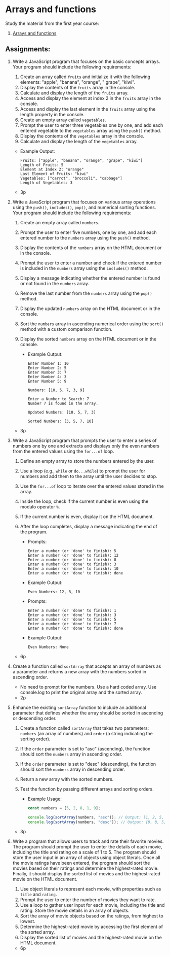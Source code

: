 # Arrays and functions

Study the material from the first year course:

1. [Arrays and functions](https://github.com/ilkkamtk/JavaScript-english/blob/main/taulukot-funktiot.md)

## Assignments:

1. Write a JavaScript program that focuses on the basic concepts arrays. Your program
   should include the following requirements:
    1. Create an array called `fruits` and initialize it with the following elements: "apple", "banana", "orange", "
       grape", "kiwi".
    2. Display the contents of the `fruits` array in the console.
    3. Calculate and display the length of the `fruits` array.
    4. Access and display the element at index 2 in the `fruits` array in the console.
    5. Access and display the last element in the `fruits` array using the length property in the console.
    6. Create an empty array called `vegetables`.
    7. Prompt the user to enter three vegetables one by one, and add each entered vegetable to the `vegetables` array
       using the `push()` method.
    8. Display the contents of the `vegetables` array in the console.
    9. Calculate and display the length of the `vegetables` array.

    - Example Output:

        ```
        Fruits: ["apple", "banana", "orange", "grape", "kiwi"]
        Length of Fruits: 5
        Element at Index 2: "orange"
        Last Element of Fruits: "kiwi"
        Vegetables: ["carrot", "broccoli", "cabbage"]
        Length of Vegetables: 3
        ```
    - 3p

2. Write a JavaScript program that focuses on various array operations using the `push()`, `includes()`, `pop()`, and
   numerical sorting functions. Your program should include the following requirements:

    1. Create an empty array called `numbers`.
    2. Prompt the user to enter five numbers, one by one, and add each entered number to the `numbers` array using
       the `push()` method.
    3. Display the contents of the `numbers` array on the HTML document or in the console.
    4. Prompt the user to enter a number and check if the entered number is included in the `numbers` array using
       the `includes()` method.
    5. Display a message indicating whether the entered number is found or not found in the `numbers` array.
    6. Remove the last number from the `numbers` array using the `pop()` method.
    7. Display the updated `numbers` array on the HTML document or in the console.
    8. Sort the `numbers` array in ascending numerical order using the `sort()` method with a custom comparison
       function.
    9. Display the sorted `numbers` array on the HTML document or in the console.

        - Example Output:

          ```
          Enter Number 1: 10
          Enter Number 2: 5
          Enter Number 3: 7
          Enter Number 4: 3
          Enter Number 5: 9
          
          Numbers: [10, 5, 7, 3, 9]
          
          Enter a Number to Search: 7
          Number 7 is found in the array.
          
          Updated Numbers: [10, 5, 7, 3]
          
          Sorted Numbers: [3, 5, 7, 10]
          ```

    - 3p

3. Write a JavaScript program that prompts the user to enter a series of numbers one by one and extracts and displays
   only the even numbers from the entered values using the `for...of` loop.
    1. Define an empty array to store the numbers entered by the user.
    2. Use a loop (e.g., `while` or `do...while`) to prompt the user for numbers and add them to the array until the
       user decides to stop.
    3. Use the `for...of` loop to iterate over the entered values stored in the array.
    4. Inside the loop, check if the current number is even using the modulo operator `%`.
    5. If the current number is even, display it on the HTML document.
    6. After the loop completes, display a message indicating the end of the program.

        - Prompts:
           ```
           Enter a number (or 'done' to finish): 5
           Enter a number (or 'done' to finish): 12
           Enter a number (or 'done' to finish): 8
           Enter a number (or 'done' to finish): 3
           Enter a number (or 'done' to finish): 10
           Enter a number (or 'done' to finish): done
           ```

        - Example Output:
           ```
           Even Numbers: 12, 8, 10
           ```
        - Prompts:
            ```
            Enter a number (or 'done' to finish): 1
            Enter a number (or 'done' to finish): 3
            Enter a number (or 'done' to finish): 5
            Enter a number (or 'done' to finish): 7
            Enter a number (or 'done' to finish): done
            ```

        - Example Output:
            ```
            Even Numbers: None
            ```

    - 6p

4. Create a function called `sortArray` that accepts an array of numbers as a parameter and returns a new array with the
   numbers sorted in ascending order.
    - No need to prompt for the numbers. Use a hard coded array. Use console.log to print the original array and the
      sorted array.
    - 2p

5. Enhance the existing `sortArray` function to include an additional parameter that defines whether the array should be
   sorted in ascending or descending order.

    1. Create a function called `sortArray` that takes two parameters: `numbers` (an array of numbers) and `order` (a
       string indicating the sorting order).
    2. If the `order` parameter is set to "asc" (ascending), the function should sort the `numbers` array in ascending
       order.
    3. If the `order` parameter is set to "desc" (descending), the function should sort the `numbers` array in
       descending order.
    4. Return a new array with the sorted numbers.
    5. Test the function by passing different arrays and sorting orders.

        - Example Usage:

          ```javascript
          const numbers = [5, 2, 8, 1, 9];
          
          console.log(sortArray(numbers, "asc")); // Output: [1, 2, 5, 8, 9]
          console.log(sortArray(numbers, "desc")); // Output: [9, 8, 5, 2, 1]
          ```

    - 3p

6. Write a program that allows users to track and rate their favorite movies. The program should prompt the user to
   enter the details of each movie, including the title and rating on a scale of 1 to 5. The program should store the
   user input in an array of objects using object literals. Once all the movie ratings have been entered, the program
   should sort the movies based on their ratings and determine the highest-rated movie. Finally, it should display the
   sorted list of movies and the highest-rated movie on the HTML document.
    1. Use object literals to represent each movie, with properties such as `title` and `rating`.
    2. Prompt the user to enter the number of movies they want to rate.
    3. Use a loop to gather user input for each movie, including the title and rating. Store the movie details in an
       array
       of objects.
    4. Sort the array of movie objects based on the ratings, from highest to lowest.
    5. Determine the highest-rated movie by accessing the first element of the sorted array.
    6. Display the sorted list of movies and the highest-rated movie on the HTML document.

    - 6p
